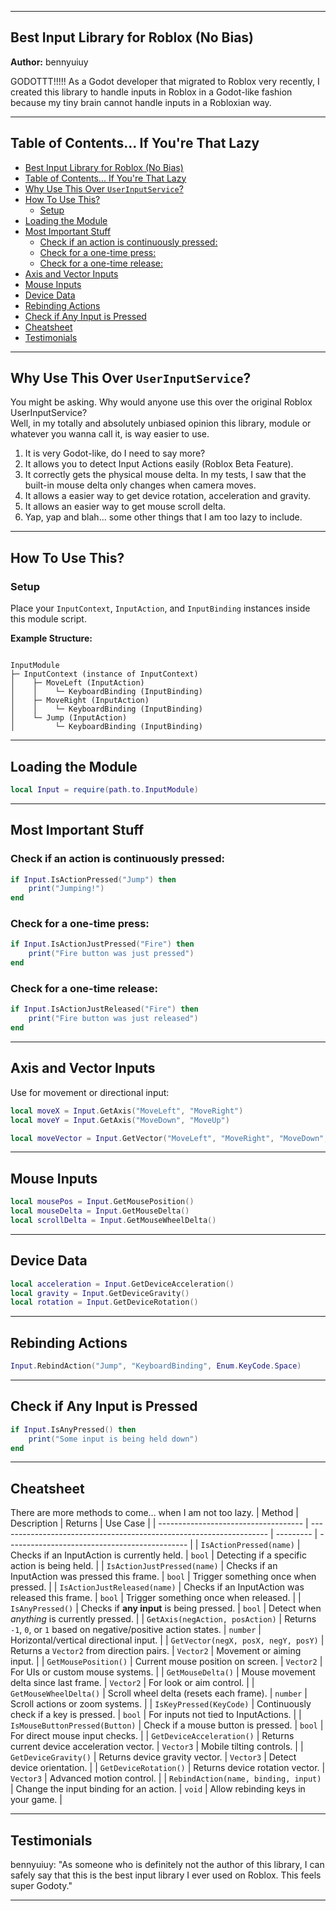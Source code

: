 
---

## Best Input Library for Roblox (No Bias)

**Author:** bennyuiuy

GODOTTT!!!!! As a Godot developer that migrated to Roblox very recently, I created this library to handle inputs in Roblox in a Godot-like fashion because my tiny brain cannot handle inputs in a Robloxian way.

---

## Table of Contents... If You're That Lazy
- [Best Input Library for Roblox (No Bias)](#best-input-library-for-roblox-no-bias)
- [Table of Contents... If You're That Lazy](#table-of-contents-if-youre-that-lazy)
- [Why Use This Over `UserInputService`?](#why-use-this-over-userinputservice)
- [How To Use This?](#how-to-use-this)
	- [Setup](#setup)
- [Loading the Module](#loading-the-module)
- [Most Important Stuff](#most-important-stuff)
	- [Check if an action is continuously pressed:](#check-if-an-action-is-continuously-pressed)
	- [Check for a one-time press:](#check-for-a-one-time-press)
	- [Check for a one-time release:](#check-for-a-one-time-release)
- [Axis and Vector Inputs](#axis-and-vector-inputs)
- [Mouse Inputs](#mouse-inputs)
- [Device Data](#device-data)
- [Rebinding Actions](#rebinding-actions)
- [Check if Any Input is Pressed](#check-if-any-input-is-pressed)
- [Cheatsheet](#cheatsheet)
- [Testimonials](#testimonials)

---

## Why Use This Over `UserInputService`?

You might be asking. Why would anyone use this over the original Roblox UserInputService?  
Well, in my totally and absolutely unbiased opinion this library, module or whatever you wanna call it, is way easier to use.  
1. It is very Godot-like, do I need to say more?  
2. It allows you to detect Input Actions easily (Roblox Beta Feature).  
3. It correctly gets the physical mouse delta. In my tests, I saw that the built-in mouse delta only changes when camera moves.  
4. It allows a easier way to get device rotation, acceleration and gravity.  
5. It allows an easier way to get mouse scroll delta.  
6. Yap, yap and blah... some other things that I am too lazy to include.

---

## How To Use This?

### Setup

Place your `InputContext`, `InputAction`, and `InputBinding` instances inside this module script.

**Example Structure:**

```

InputModule
├─ InputContext (instance of InputContext)
│    ├─ MoveLeft (InputAction)
│    │    └─ KeyboardBinding (InputBinding)
│    ├─ MoveRight (InputAction)
│    │    └─ KeyboardBinding (InputBinding)
│    └─ Jump (InputAction)
│         └─ KeyboardBinding (InputBinding)

````

---

## Loading the Module

```lua
local Input = require(path.to.InputModule)
````

---

## Most Important Stuff

### Check if an action is continuously pressed:

```lua
if Input.IsActionPressed("Jump") then
	print("Jumping!")
end
```

### Check for a one-time press:

```lua
if Input.IsActionJustPressed("Fire") then
	print("Fire button was just pressed")
end
```

### Check for a one-time release:

```lua
if Input.IsActionJustReleased("Fire") then
	print("Fire button was just released")
end
```

---

## Axis and Vector Inputs

Use for movement or directional input:

```lua
local moveX = Input.GetAxis("MoveLeft", "MoveRight")
local moveY = Input.GetAxis("MoveDown", "MoveUp")

local moveVector = Input.GetVector("MoveLeft", "MoveRight", "MoveDown", "MoveUp")
```

---

## Mouse Inputs

```lua
local mousePos = Input.GetMousePosition()
local mouseDelta = Input.GetMouseDelta()
local scrollDelta = Input.GetMouseWheelDelta()
```

---

## Device Data

```lua
local acceleration = Input.GetDeviceAcceleration()
local gravity = Input.GetDeviceGravity()
local rotation = Input.GetDeviceRotation()
```

---

## Rebinding Actions

```lua
Input.RebindAction("Jump", "KeyboardBinding", Enum.KeyCode.Space)
```

---

## Check if Any Input is Pressed

```lua
if Input.IsAnyPressed() then
	print("Some input is being held down")
end
```

---

## Cheatsheet 
There are more methods to come... when I am not too lazy.
| Method                               | Description                                                         | Returns   | Use Case                                      |
| ------------------------------------ | ------------------------------------------------------------------- | --------- | --------------------------------------------- |
| `IsActionPressed(name)`              | Checks if an InputAction is currently held.                         | `bool`    | Detecting if a specific action is being held. |
| `IsActionJustPressed(name)`          | Checks if an InputAction was pressed this frame.                    | `bool`    | Trigger something once when pressed.          |
| `IsActionJustReleased(name)`         | Checks if an InputAction was released this frame.                   | `bool`    | Trigger something once when released.         |
| `IsAnyPressed()`                     | Checks if **any input** is being pressed.                           | `bool`    | Detect when *anything* is currently pressed.  |
| `GetAxis(negAction, posAction)`      | Returns `-1`, `0`, or `1` based on negative/positive action states. | `number`  | Horizontal/vertical directional input.        |
| `GetVector(negX, posX, negY, posY)`  | Returns a `Vector2` from direction pairs.                           | `Vector2` | Movement or aiming input.                     |
| `GetMousePosition()`                 | Current mouse position on screen.                                   | `Vector2` | For UIs or custom mouse systems.              |
| `GetMouseDelta()`                    | Mouse movement delta since last frame.                              | `Vector2` | For look or aim control.                      |
| `GetMouseWheelDelta()`               | Scroll wheel delta (resets each frame).                             | `number`  | Scroll actions or zoom systems.               |
| `IsKeyPressed(KeyCode)`              | Continuously check if a key is pressed.                             | `bool`    | For inputs not tied to InputActions.          |
| `IsMouseButtonPressed(Button)`       | Check if a mouse button is pressed.                                 | `bool`    | For direct mouse input checks.                |
| `GetDeviceAcceleration()`            | Returns current device acceleration vector.                         | `Vector3` | Mobile tilting controls.                      |
| `GetDeviceGravity()`                 | Returns device gravity vector.                                      | `Vector3` | Detect device orientation.                    |
| `GetDeviceRotation()`                | Returns device rotation vector.                                     | `Vector3` | Advanced motion control.                      |
| `RebindAction(name, binding, input)` | Change the input binding for an action.                             | `void`    | Allow rebinding keys in your game.            |


---

## Testimonials

bennyuiuy: "As someone who is definitely not the author of this library, I can safely say that this is the best input library I ever used on Roblox. This feels super Godoty."

---